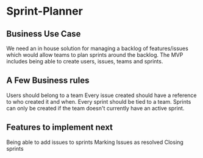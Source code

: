 # Sprint-Planner

## Business Use Case

We need an in house solution for managing a backlog of features/issues which would allow teams to plan sprints around the backlog.
The MVP includes being able to create users, issues, teams and sprints.

## A Few Business rules

Users should belong to a team
Every issue created should have a reference to who created it and when.
Every sprint should be tied to a team.
Sprints can only be created if the team doesn't currently have an active sprint.

## Features to implement next

Being able to add issues to sprints
Marking Issues as resolved
Closing sprints
